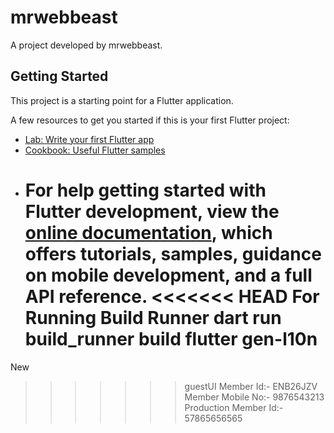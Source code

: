 # mrwebbeast

A project developed by mrwebbeast.

## Getting Started

This project is a starting point for a Flutter application.

A few resources to get you started if this is your first Flutter project:

- [Lab: Write your first Flutter app](https://docs.flutter.dev/get-started/codelab)
- [Cookbook: Useful Flutter samples](https://docs.flutter.dev/cookbook)
- For help getting started with Flutter development, view the
  [online documentation](https://docs.flutter.dev/), which offers tutorials,
  samples, guidance on mobile development, and a full API reference.
  <<<<<<< HEAD
  For Running Build Runner
  dart run build_runner build
  flutter gen-l10n
  =======
New
> > > > > > > guestUI
> > > > > > > Member Id:- ENB26JZV
> > > > > > > Member Mobile No:- 9876543213
> > > > > > > Production Member Id:- 57865656565

